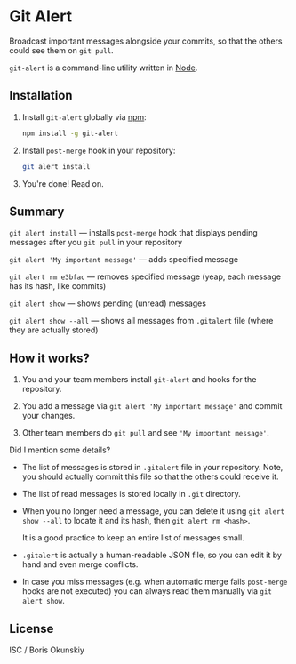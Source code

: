 # Git Alert

Broadcast important messages alongside your commits, so that the others
could see them on `git pull`.

`git-alert` is a command-line utility written in [Node](http://nodejs.org).

## Installation

1. Install `git-alert` globally via [npm](http://npmjs.org):

    ```bash
    npm install -g git-alert
    ```

2. Install `post-merge` hook in your repository:
 
    ```bash
    git alert install
    ```

3. You're done! Read on.
    
## Summary

`git alert install` — installs `post-merge` hook that displays pending messages
after you `git pull` in your repository

`git alert 'My important message'` — adds specified message

`git alert rm e3bfac` — removes specified message (yeap, each message has its hash,
like commits)

`git alert show` — shows pending (unread) messages

`git alert show --all` — shows all messages from `.gitalert` file (where they
are actually stored)

## How it works?

1. You and your team members install `git-alert` and hooks for the repository.

2. You add a message via `git alert 'My important message'` and commit your changes.

3. Other team members do `git pull` and see `'My important message'`.
 
Did I mention some details?

* The list of messages is stored in `.gitalert` file in your repository. Note,
  you should actually commit this file so that the others could receive it.
  
* The list of read messages is stored locally in `.git` directory.

* When you no longer need a message, you can delete it using `git alert show --all`
  to locate it and its hash, then `git alert rm <hash>`.
  
  It is a good practice to keep an entire list of messages small.
  
* `.gitalert` is actually a human-readable JSON file, so you can edit it by hand
  and even merge conflicts.

* In case you miss messages (e.g. when automatic merge fails `post-merge` hooks
  are not executed) you can always read them manually via `git alert show`.
  
## License

ISC / Boris Okunskiy
